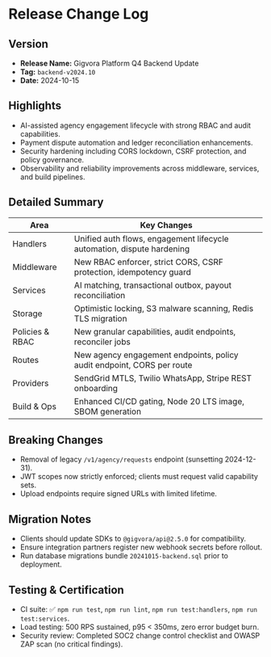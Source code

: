 # Release Change Log

## Version
- **Release Name:** Gigvora Platform Q4 Backend Update
- **Tag:** `backend-v2024.10`
- **Date:** 2024-10-15

## Highlights
- AI-assisted agency engagement lifecycle with strong RBAC and audit capabilities.
- Payment dispute automation and ledger reconciliation enhancements.
- Security hardening including CORS lockdown, CSRF protection, and policy governance.
- Observability and reliability improvements across middleware, services, and build pipelines.

## Detailed Summary
| Area | Key Changes |
| ---- | ----------- |
| Handlers | Unified auth flows, engagement lifecycle automation, dispute hardening |
| Middleware | New RBAC enforcer, strict CORS, CSRF protection, idempotency guard |
| Services | AI matching, transactional outbox, payout reconciliation |
| Storage | Optimistic locking, S3 malware scanning, Redis TLS migration |
| Policies & RBAC | New granular capabilities, audit endpoints, reconciler jobs |
| Routes | New agency engagement endpoints, policy audit endpoint, CORS per route |
| Providers | SendGrid MTLS, Twilio WhatsApp, Stripe REST onboarding |
| Build & Ops | Enhanced CI/CD gating, Node 20 LTS image, SBOM generation |

## Breaking Changes
- Removal of legacy `/v1/agency/requests` endpoint (sunsetting 2024-12-31).
- JWT scopes now strictly enforced; clients must request valid capability sets.
- Upload endpoints require signed URLs with limited lifetime.

## Migration Notes
- Clients should update SDKs to `@gigvora/api@2.5.0` for compatibility.
- Ensure integration partners register new webhook secrets before rollout.
- Run database migrations bundle `20241015-backend.sql` prior to deployment.

## Testing & Certification
- CI suite: ✅ `npm run test`, `npm run lint`, `npm run test:handlers`, `npm run test:services`.
- Load testing: 500 RPS sustained, p95 < 350ms, zero error budget burn.
- Security review: Completed SOC2 change control checklist and OWASP ZAP scan (no critical findings).
